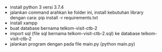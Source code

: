 - install python 3 versi 3.7.4
- jalankan command arahkan ke folder ini, install kebutuhan library dengan cara:
pip install -r requirements.txt
- install xampp
- buat database bernama telkom-visit-ctb-2
- import sql (file sql bernama telkom-visit-ctb-2.sql) ke database telkom-visit-ctb-2
- jalankan program dengan pada file main.py (python main.py)
